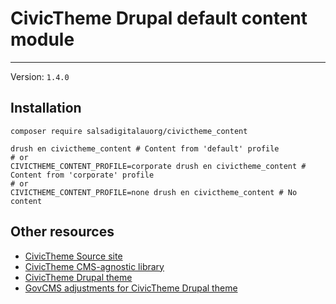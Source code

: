 # CivicTheme Drupal default content module

----

Version: `1.4.0`

## Installation

    composer require salsadigitalauorg/civictheme_content

    drush en civictheme_content # Content from 'default' profile
    # or
    CIVICTHEME_CONTENT_PROFILE=corporate drush en civictheme_content # Content from 'corporate' profile
    # or
    CIVICTHEME_CONTENT_PROFILE=none drush en civictheme_content # No content

## Other resources

- [CivicTheme Source site](https://github.com/salsadigitalauorg/civictheme_source)
- [CivicTheme CMS-agnostic library](https://github.com/salsadigitalauorg/civictheme_library)
- [CivicTheme Drupal theme](https://github.com/salsadigitalauorg/civictheme)
- [GovCMS adjustments for CivicTheme Drupal theme](https://github.com/salsadigitalauorg/civictheme_govcms)
